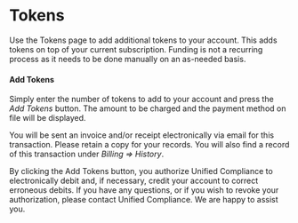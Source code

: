 # Tokens

Use the Tokens page to add additional tokens to your account. This adds tokens on top of your current subscription. Funding is not a recurring process as it needs to be done manually on an as-needed basis.

#### Add Tokens

Simply enter the number of tokens to add to your account and press the _Add Tokens_ button. The amount to be charged and the payment method on file will be displayed.

You will be sent an invoice and/or receipt electronically via email for this transaction. Please retain a copy for your records. You will also find a record of this transaction under _Billing => History_.

By clicking the Add Tokens button, you authorize Unified Compliance to electronically debit and, if necessary, credit your account to correct erroneous debits. If you have any questions, or if you wish to revoke your authorization, please contact Unified Compliance. We are happy to assist you.
